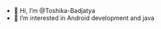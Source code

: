 - 👋 Hi, I’m @Toshika-Badjatya
- 👀 I’m interested in Android development and java


<!---
Toshika-Badjatya/Toshika-Badjatya is a ✨ special ✨ repository because its `README.md` (this file) appears on your GitHub profile.
You can click the Preview link to take a look at your changes.
--->
